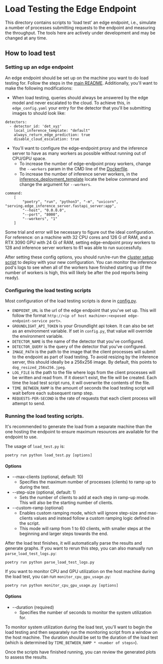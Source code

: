 # Load Testing the Edge Endpoint

This directory contains scripts to 'load test' an edge endpoint, i.e., simulate a number of processes submitting requests to the endpoint and measuring the throughput. The tools here are actively under development and may be changed at any time. 

## How to load test

### Setting up an edge endpoint

An edge endpoint should be set up on the machine you want to do load testing for. Follow the steps in the [main README](/README.md). Additionally, you'll want to make the following modifications:
* When load testing, queries should always be answered by the edge model and never escalated to the cloud. To achieve this, in `edge_config.yaml` your entry for the detector that you'll be submitting images to should look like:
```
detectors:
  - detector_id: 'det_xyz'
    local_inference_template: "default"
    always_return_edge_prediction: true
    disable_cloud_escalation: true
```

* You'll want to configure the edge-endpoint proxy and the inference server to have as many workers as possible without running out of CPU/GPU space. 
    * To increase the number of edge-endpoint proxy workers, change the `--workers` param in the CMD line of the [Dockerfile](/Dockerfile). 
    * To increase the number of inference server workers, in the [inference_deployment_template](/deploy/k3s/inference_deployment/inference_deployment_template.yaml) locate the below command and change the argument for `--workers`.
```
command:
    [
        "poetry", "run", "python3", "-m", "uvicorn", "serving.edge_inference_server.fastapi_server:app",
        "--host", "0.0.0.0",
        "--port", "8000",
        "--workers", "1"
    ]
```

Some trial and error will be necessary to figure out the ideal configuration. For reference: on a machine with 32 CPU cores and 126 G of RAM, and a RTX 3090 GPU with 24 Gi of RAM, setting edge-endpoint proxy workers to 128 and inference server workers to 61 was able to run successfully. 

After setting these config options, you should run/re-run the [cluster setup script](/deploy/bin/cluster_setup.sh) to deploy with your new configuration. You can monitor the inference pod's logs to see when all of the workers have finished starting up (if the number of workers is high, this will likely be after the pod reports being ready). 

### Configuring the load testing scripts

Most configuration of the load testing scripts is done in [config.py](./config.py).
* `ENDPOINT_URL` is the url of the edge endpoint that you've set up. This will follow the format `http://<ip of host machine>:<exposed edge-endpoint-service port>`. 
* `GROUNDLIGHT_API_TOKEN` is your Groundlight api token. It can also be set as an environment variable. If set in `config.py`, that value will override the environment variable. 
* `DETECTOR_NAME` is the name of the detector that you've configured.
* `DETECTOR_QUERY` is the query of the detector that you've configured.
* `IMAGE_PATH` is the path to the image that the client processes will submit to the endpoint as part of load testing. To avoid resizing by the inference server, this should ideally be a 256x256 image. By default, this points to `dog_resized_256x256.jpeg`.
* `LOG_FILE` is the path to the file where logs from the client processes will be written and read from. If it doesn't exist, the file will be created. Each time the load test script runs, it will overwrite the contents of the file.
* `TIME_BETWEEN_RAMP` is the amount of seconds the load testing script will wait before each subsequent ramp step. 
* `REQUESTS-PER-SECOND` is the rate of requests that each client process will attempt to send. 

### Running the load testing scripts.

It's recommended to generate the load from a separate machine than the one hosting the endpoint to ensure maximum resources are available for the endpoint to use.

The usage of `load_test.py` is:
```
poetry run python load_test.py [options]
```

#### Options
* --max-clients (optional, default: 10)
    * Specifies the maximum number of processes (clients) to ramp up to during the test.
* --step-size (optional, default: 1)
    * Sets the number of clients to add at each step in ramp-up mode. This will also be the starting number of clients.
* --custom-ramp (optional)
    * Enables custom ramping mode, which will ignore step-size and max-clients values and instead follow a custom ramping logic defined in the script. 
    * This mode will ramp from 1 to 60 clients, with smaller steps at the beginning and larger steps towards the end.

After the load test finishes, it will automatically parse the results and generate graphs. If you want to rerun this step, you can also manually run `parse_load_test_logs.py`:
```
poetry run python parse_load_test_logs.py
```

If you want to monitor CPU and GPU utilization on the host machine during the load test, you can run `monitor_cpu_gpu_usage.py`: 
```
poetry run python monitor_cpu_gpu_usage.py [options]
```

#### Options
* --duration (required)
    * Specifies the number of seconds to monitor the system utilization for. 

To monitor system utilization during the load test, you'll want to begin the load testing and then separately run the monitoring script from a window on the host machine. The duration should be set to the duration of the load test (which is determined by `TIME_BETWEEN_RAMP * <number of steps>`). 

Once the scripts have finished running, you can review the generated plots to assess the results.